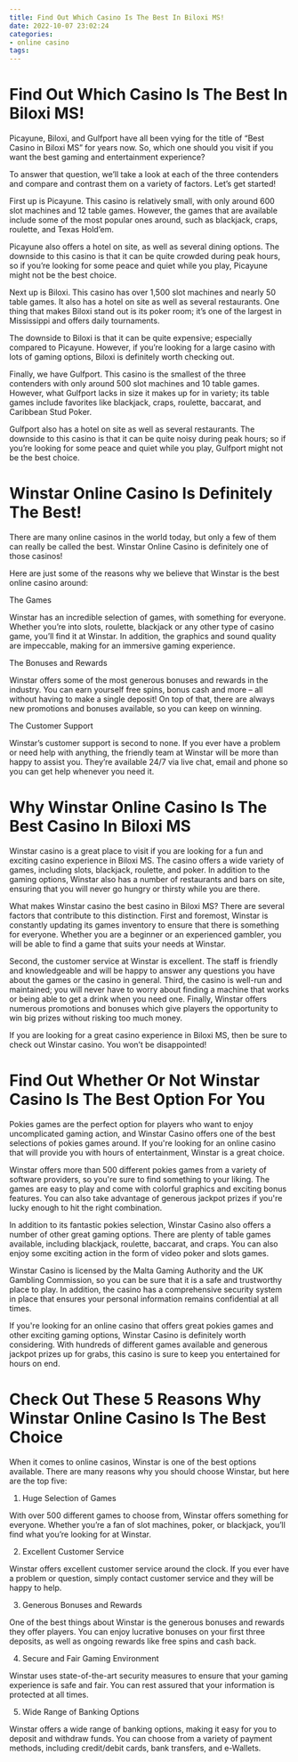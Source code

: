 ```yaml
---
title: Find Out Which Casino Is The Best In Biloxi MS!
date: 2022-10-07 23:02:24
categories:
- online casino
tags:
---
```



#  Find Out Which Casino Is The Best In Biloxi MS!

Picayune, Biloxi, and Gulfport have all been vying for the title of “Best Casino in Biloxi MS” for years now. So, which one should you visit if you want the best gaming and entertainment experience?

To answer that question, we’ll take a look at each of the three contenders and compare and contrast them on a variety of factors. Let’s get started!

First up is Picayune. This casino is relatively small, with only around 600 slot machines and 12 table games. However, the games that are available include some of the most popular ones around, such as blackjack, craps, roulette, and Texas Hold’em.

Picayune also offers a hotel on site, as well as several dining options. The downside to this casino is that it can be quite crowded during peak hours, so if you’re looking for some peace and quiet while you play, Picayune might not be the best choice.

Next up is Biloxi. This casino has over 1,500 slot machines and nearly 50 table games. It also has a hotel on site as well as several restaurants. One thing that makes Biloxi stand out is its poker room; it’s one of the largest in Mississippi and offers daily tournaments.

The downside to Biloxi is that it can be quite expensive; especially compared to Picayune. However, if you’re looking for a large casino with lots of gaming options, Biloxi is definitely worth checking out.

Finally, we have Gulfport. This casino is the smallest of the three contenders with only around 500 slot machines and 10 table games. However, what Gulfport lacks in size it makes up for in variety; its table games include favorites like blackjack, craps, roulette, baccarat, and Caribbean Stud Poker.

Gulfport also has a hotel on site as well as several restaurants. The downside to this casino is that it can be quite noisy during peak hours; so if you’re looking for some peace and quiet while you play, Gulfport might not be the best choice.

#  Winstar Online Casino Is Definitely The Best!

There are many online casinos in the world today, but only a few of them can really be called the best. Winstar Online Casino is definitely one of those casinos!

Here are just some of the reasons why we believe that Winstar is the best online casino around:

The Games

Winstar has an incredible selection of games, with something for everyone. Whether you’re into slots, roulette, blackjack or any other type of casino game, you’ll find it at Winstar. In addition, the graphics and sound quality are impeccable, making for an immersive gaming experience.

The Bonuses and Rewards

Winstar offers some of the most generous bonuses and rewards in the industry. You can earn yourself free spins, bonus cash and more – all without having to make a single deposit! On top of that, there are always new promotions and bonuses available, so you can keep on winning.

The Customer Support

Winstar’s customer support is second to none. If you ever have a problem or need help with anything, the friendly team at Winstar will be more than happy to assist you. They’re available 24/7 via live chat, email and phone so you can get help whenever you need it.

#  Why Winstar Online Casino Is The Best Casino In Biloxi MS 

Winstar casino is a great place to visit if you are looking for a fun and exciting casino experience in Biloxi MS. The casino offers a wide variety of games, including slots, blackjack, roulette, and poker. In addition to the gaming options, Winstar also has a number of restaurants and bars on site, ensuring that you will never go hungry or thirsty while you are there.

What makes Winstar casino the best casino in Biloxi MS? There are several factors that contribute to this distinction. First and foremost, Winstar is constantly updating its games inventory to ensure that there is something for everyone. Whether you are a beginner or an experienced gambler, you will be able to find a game that suits your needs at Winstar.

Second, the customer service at Winstar is excellent. The staff is friendly and knowledgeable and will be happy to answer any questions you have about the games or the casino in general. Third, the casino is well-run and maintained; you will never have to worry about finding a machine that works or being able to get a drink when you need one. Finally, Winstar offers numerous promotions and bonuses which give players the opportunity to win big prizes without risking too much money.

If you are looking for a great casino experience in Biloxi MS, then be sure to check out Winstar casino. You won’t be disappointed!

#  Find Out Whether Or Not Winstar Casino Is The Best Option For You 

Pokies games are the perfect option for players who want to enjoy uncomplicated gaming action, and Winstar Casino offers one of the best selections of pokies games around. If you're looking for an online casino that will provide you with hours of entertainment, Winstar is a great choice.

 Winstar offers more than 500 different pokies games from a variety of software providers, so you're sure to find something to your liking. The games are easy to play and come with colorful graphics and exciting bonus features. You can also take advantage of generous jackpot prizes if you're lucky enough to hit the right combination.

In addition to its fantastic pokies selection, Winstar Casino also offers a number of other great gaming options. There are plenty of table games available, including blackjack, roulette, baccarat, and craps. You can also enjoy some exciting action in the form of video poker and slots games.

Winstar Casino is licensed by the Malta Gaming Authority and the UK Gambling Commission, so you can be sure that it is a safe and trustworthy place to play. In addition, the casino has a comprehensive security system in place that ensures your personal information remains confidential at all times.

If you're looking for an online casino that offers great pokies games and other exciting gaming options, Winstar Casino is definitely worth considering. With hundreds of different games available and generous jackpot prizes up for grabs, this casino is sure to keep you entertained for hours on end.

#  Check Out These 5 Reasons Why Winstar Online Casino Is The Best Choice

When it comes to online casinos, Winstar is one of the best options available. There are many reasons why you should choose Winstar, but here are the top five:

1. Huge Selection of Games

With over 500 different games to choose from, Winstar offers something for everyone. Whether you’re a fan of slot machines, poker, or blackjack, you’ll find what you’re looking for at Winstar.

2. Excellent Customer Service

Winstar offers excellent customer service around the clock. If you ever have a problem or question, simply contact customer service and they will be happy to help.

3. Generous Bonuses and Rewards

One of the best things about Winstar is the generous bonuses and rewards they offer players. You can enjoy lucrative bonuses on your first three deposits, as well as ongoing rewards like free spins and cash back.

4. Secure and Fair Gaming Environment

Winstar uses state-of-the-art security measures to ensure that your gaming experience is safe and fair. You can rest assured that your information is protected at all times.

5. Wide Range of Banking Options

Winstar offers a wide range of banking options, making it easy for you to deposit and withdraw funds. You can choose from a variety of payment methods, including credit/debit cards, bank transfers, and e-Wallets.